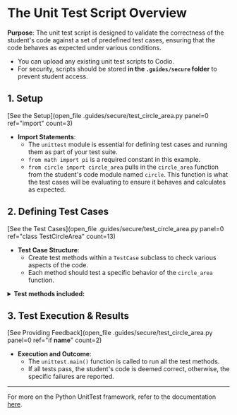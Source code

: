 # The Unit Test Script Overview

**Purpose**: The unit test script is designed to validate the correctness of the student's code against a set of predefined test cases, ensuring that the code behaves as expected under various conditions.

- You can upload any existing unit test scripts to Codio.
- For security, scripts should be stored **in the `.guides/secure` folder** to prevent student access.

## 1. Setup

[See the Setup](open_file .guides/secure/test_circle_area.py panel=0 ref="import" count=3)

- **Import Statements**:
  - The `unittest` module is essential for defining test cases and running them as part of your test suite.
  - `from math import pi` is a required constant in this example.
  - `from circle import circle_area` pulls in the `circle_area` function from the student's code module named `circle`. This function is what the test cases will be evaluating to ensure it behaves and calculates as expected.


## 2. Defining Test Cases

[See the Test Cases](open_file .guides/secure/test_circle_area.py panel=0 ref="class TestCircleArea" count=13)

- **Test Case Structure**:
  - Create test methods within a `TestCase` subclass to check various aspects of the code.
  - Each method should test a specific behavior of the `circle_area` function.

<details>
<summary><strong>Test methods included:</strong></summary>

- `test_area`: Verifies that the area calculation is accurate for given radii.
- `test_values`: Ensures that passing a negative radius raises a `ValueError`.
- `test_types`: Confirms that the code raises a `TypeError` for inputs that are not real numbers, such as strings, booleans, or complex numbers (in Python, complex numbers use `j` to represent the square root of -1). 

</details>

## 3. Test Execution & Results

[See Providing Feedback](open_file .guides/secure/test_circle_area.py panel=0 ref="if __name__" count=2)

- **Execution and Outcome**:
  - The `unittest.main()` function is called to run all the test methods.
  - If all tests pass, the student's code is deemed correct, otherwise, the specific failures are reported.

--- 

For more on the Python UnitTest framework, refer to the documentation [here](https://docs.python.org/3/library/unittest.html).
